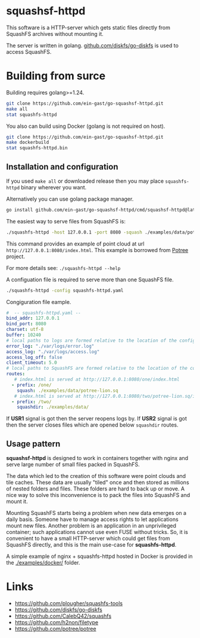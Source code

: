 # squashsf-httpd

This software is a HTTP-server which gets static files directly from SquashFS archives without mounting it.

The server is written in golang. [github.com/diskfs/go-diskfs](https://github.com/diskfs/go-diskfs) is used to access SquashFS.

# Building from surce

Building requires golang>=1.24.
```bash
git clone https://github.com/ein-gast/go-squashsf-httpd.git
make all
stat squashfs-httpd
```

You also can build using Docker (golang is not required on host).
```bash
git clone https://github.com/ein-gast/go-squashsf-httpd.git
make dockerbuild
stat squashfs-httpd.bin
```

## Installation and configuration

If you used `make all` or downloaded release then you may place `squashfs-httpd` binary wherever you want.

Alternatively you can use golang package manager.
```bash
go install github.com/ein-gast/go-squashsf-httpd/cmd/squashsf-httpd@latest
```

The easiest way to serve files from SquashFS is:
```bash
./squashfs-httpd -host 127.0.0.1 -port 8080 -squash ./examples/data/potree-lion.sq
```

This command provides an example of point cloud at url `http://127.0.0.1:8080/index.html`. This example is borrowed from [Potree](https://github.com/potree/potree) project.

For more details see: `./squashfs-httpd --help`

A configuation file is required to serve more than one SquashFS file.
```bash
./squashfs-httpd -config squashfs-httpd.yaml
```

Congiguration file eample.
```yaml
#  -- squashfs-httpd.yaml --
bind_addr: 127.0.0.1
bind_port: 8080
charset: utf-8
buffer: 10240
# local paths to logs are formed relative to the location of the configuration file
error_log: "./var/logs/error.log"
access_log: "./var/logs/access.log"
access_log_off: false
client_timeout: 5.0
# local paths to SquashFS are formed relative to the location of the configuration file
routes:
   # index.html is served at http://127.0.0.1:8080/one/index.html
  - prefix: /one/
    squash: ./examples/data/potree-lion.sq
   # index.html is served at http://127.0.0.1:8080/two/potree-lion.sq/index.html
  - prefix: /two/
    squashdir: ./examples/data/
```

If **USR1** signal is got then the server reopens logs by. If **USR2** signal is got then the server closes files which are opened below `squashdir` routes.

## Usage pattern

**squashsf-httpd** is designed to work in containers together with nginx and serve large number of small files packed in SquashFS.

The data which led to the creation of this software were point clouds and tile caches. These data are usually "tiled" once and then stored as millions of nested folders and files. These folders are hard to back up or move. A nice way to solve this inconvenience is to pack the files into SquashFS and mount it.

Mounting SquashFS starts being a problem when new data emerges on a daily basis. Someone have to manage access rights to let applications mount new files. Another problem is an application in an unprivileged container; such applications cannot use even FUSE without tricks. So, it is convenient to have a small HTTP-server which could get files from SquashFS directly, and this is the main use-case for **squashfs-httpd**.

A simple example of nginx + squashfs-httpd hosted in Docker is provided in the [./examples/docker/](./examples/docker/) folder.

# Links
- https://github.com/plougher/squashfs-tools
- https://github.com/diskfs/go-diskfs
- https://github.com/CalebQ42/squashfs
- https://github.com/h2non/filetype
- https://github.com/potree/potree

